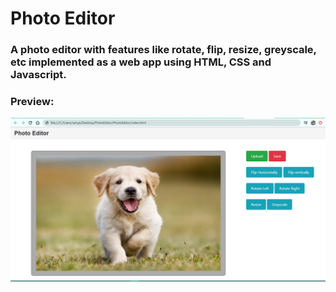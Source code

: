 # Photo Editor

### A photo editor with features like rotate, flip, resize, greyscale, etc implemented as a web app using HTML, CSS and Javascript.



### Preview: 


![Preview](https://github.com/sanya2508/Photo-Editor/blob/master/2020-06-25%20(2).png?raw=true)
